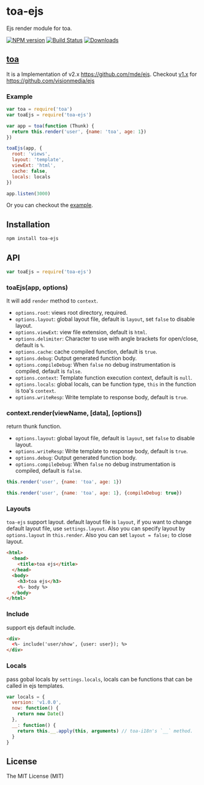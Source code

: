 toa-ejs
====
Ejs render module for toa.

[![NPM version][npm-image]][npm-url]
[![Build Status][travis-image]][travis-url]
[![Downloads][downloads-image]][downloads-url]

## [toa](https://github.com/toajs/toa)

It is a Implementation of v2.x https://github.com/mde/ejs. Checkout [v1.x](https://github.com/toajs/toa-ejs/tree/v1.1.0) for https://github.com/visionmedia/ejs

### Example

```js
var toa = require('toa')
var toaEjs = require('toa-ejs')

var app = toa(function (Thunk) {
  return this.render('user', {name: 'toa', age: 1})
})

toaEjs(app, {
  root: 'views',
  layout: 'template',
  viewExt: 'html',
  cache: false,
  locals: locals
})

app.listen(3000)
```

Or you can checkout the [example](https://github.com/toajs/toa-ejs/tree/master/examples).

## Installation

```bash
npm install toa-ejs
```

## API

  ```js
  var toaEjs = require('toa-ejs')
  ```
### toaEjs(app, options)

It will add `render` method to `context`.

- `options.root`: views root directory, required.
- `options.layout`: global layout file, default is `layout`, set `false` to disable layout.
- `options.viewExt`: view file extension, default is `html`.
- `options.delimiter`: Character to use with angle brackets for open/close, default is `%`.
- `options.cache`: cache compiled function, default is `true`.
- `options.debug`: Output generated function body.
- `options.compileDebug`: When `false` no debug instrumentation is compiled, default is `false`.
- `options.context`: Template function execution context, default is `null`.
- `options.locals`: global locals, can be function type, `this` in the function is toa's `context`.
- `options.writeResp`: Write template to response body, default is `true`.

### context.render(viewName, [data], [options])

return thunk function.

- `options.layout`: global layout file, default is `layout`, set `false` to disable layout.
- `options.writeResp`: Write template to response body, default is `true`.
- `options.debug`: Output generated function body.
- `options.compileDebug`: When `false` no debug instrumentation is compiled, default is `false`.


```js
this.render('user', {name: 'toa', age: 1})
```

```js
this.render('user', {name: 'toa', age: 1}, {compileDebug: true})
```

### Layouts

`toa-ejs` support layout. default layout file is `layout`, if you want to change default layout file, use `settings.layout`. Also you can specify layout by `options.layout` in `this.render`.
Also you can set `layout = false;` to close layout.

```html
<html>
  <head>
    <title>toa ejs</title>
  </head>
  <body>
    <h3>toa ejs</h3>
    <%- body %>
  </body>
</html>
```

### Include

support ejs default include.

```html
<div>
  <%- include('user/show', {user: user}); %>
</div>
```

### Locals

pass gobal locals by `settings.locals`, locals can be functions that can be called in ejs templates.

```js
var locals = {
  version: 'v1.0.0',
  now: function() {
    return new Date()
  },
  __: function() {
    return this.__.apply(this, arguments) // toa-i18n's `__` method.
  }
}
```

## License

The MIT License (MIT)

[npm-url]: https://npmjs.org/package/toa-ejs
[npm-image]: http://img.shields.io/npm/v/toa-ejs.svg

[travis-url]: https://travis-ci.org/toajs/toa-ejs
[travis-image]: http://img.shields.io/travis/toajs/toa-ejs.svg

[downloads-url]: https://npmjs.org/package/toa-ejs
[downloads-image]: http://img.shields.io/npm/dm/toa-ejs.svg?style=flat-square
